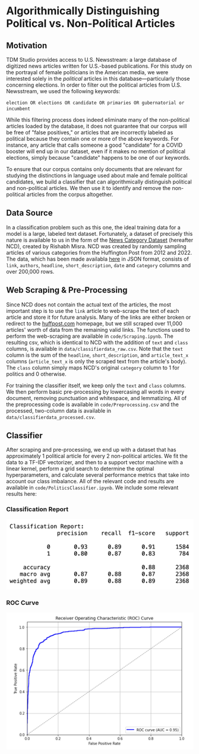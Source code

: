 # Algorithmically Distinguishing Political vs. Non-Political Articles

## Motivation

TDM Studio provides access to U.S. Newsstream: a large database of digitized news articles written for U.S.-based publications. For this study on the portrayal of female politicians in the American media, we were interested solely in the *political* articles in this database—particularly those concerning elections. In order to filter out the political articles from U.S. Newsstream, we used the following keywords:

```
election OR elections OR candidate OR primaries OR gubernatorial or incumbent 
```

While this filtering process does indeed eliminate many of the non-political articles loaded by the database, it does not guarantee that our corpus will be free of "false positives," or articles that are incorrectly labeled as political because they contain one or more of the above keywords. For instance, any article that calls someone a good "candidate" for a COVID booster will end up in our dataset, even if it makes no mention of political elections, simply because "candidate" happens to be one of our keywords.

To ensure that our corpus contains only documents that are relevant for studying the distinctions in language used about male and female political candidates, we build a classifier that can algorithmically distinguish political and non-political articles. We then use it to identify and remove the non-political articles from the corpus altogether.

## Data Source

In a classification problem such as this one, the ideal training data for a model is a large, labeled text dataset. Fortunately, a dataset of precisely this nature is available to us in the form of the [News Category Dataset](https://rishabhmisra.github.io/publications/) (hereafter NCD), created by Rishabh Misra. NCD was created by randomly sampling articles of various categories from the Huffington Post from 2012 and 2022. The data, which has been made availabla [here](https://www.kaggle.com/datasets/rmisra/news-category-dataset/data) in JSON format, consists of `link`, `authors`, `headline`, `short_description`, `date` and `category` columns and over 200,000 rows.

## Web Scraping & Pre-Processing

Since NCD does not contain the actual text of the articles, the most important step is to use the `link` article to web-scrape the text of each article and store it for future analysis. Many of the links are either broken or redirect to the [huffpost.com](https://huffpost.com) homepage, but we still scraped over 11,000 articles' worth of data from the remaining valid links. The functions used to perform the web-scraping are available in `code/Scraping.ipynb`. The resulting csv, which is identical to NCD with the addition of `text` and `class` columns, is available in `data/classifierdata_raw.csv`. Note that the `text` column is the sum of the `headline`, `short_description`, and `article_text_x` columns (`article_text_x` is only the scraped text from the article's body). The `class` column simply maps NCD's original `category` column to 1 for politics and 0 otherwise.

For training the classifier itself, we keep only the `text` and `class` columns. We then perform basic pre-processing by lowercasing all words in every document, removing punctuation and whitespace, and lemmatizing. All of the preprocessing code is available in `code/Preprocessing.csv` and the processed, two-column data is available in `data/classifierdata_processed.csv`.

## Classifier

After scraping and pre-processing, we end up with a dataset that has approximately 1 political article for every 2 non-political articles. We fit the data to a TF-IDF vectorizer, and then to a support vector machine with a linear kernel, perform a grid search to determine the optimal hyperparameters, and calculate several performance metrics that take into account our class imbalance. All of the relevant code and results are available in `code/PoliticsClassifier.ipynb`. We include some relevant results here:

### Classification Report
![classification report](images/classreport.jpg)

### ROC Curve
![roc curve](images/roccurve.jpg)